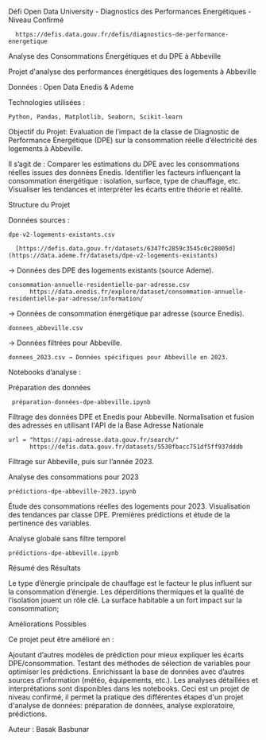 Défi Open Data University - Diagnostics des Performances Energétiques - Niveau Confirmé

      https://defis.data.gouv.fr/defis/diagnostics-de-performance-energetique
      
  Analyse des Consommations Énergétiques et du DPE à Abbeville

  Projet d'analyse des performances énergétiques des logements à Abbeville

Données : Open Data Enedis & Ademe

Technologies utilisées :                     

    Python, Pandas, Matplotlib, Seaborn, Scikit-learn


Objectif du Projet:
Evaluation de l’impact de la classe de Diagnostic de Performance Énergétique (DPE) sur la consommation réelle d’électricité des logements à Abbeville.

Il s’agit de :
Comparer les estimations du DPE avec les consommations réelles issues des données Enedis.
Identifier les facteurs influençant la consommation énergétique : isolation, surface, type de chauffage, etc.
Visualiser les tendances et interpréter les écarts entre théorie et réalité.

  Structure du Projet

Données sources :

    dpe-v2-logements-existants.csv 

      [https://defis.data.gouv.fr/datasets/6347fc2859c3545c0c28005d](https://data.ademe.fr/datasets/dpe-v2-logements-existants)
    
→ Données des DPE des logements existants (source Ademe).
  
    consommation-annuelle-residentielle-par-adresse.csv 
          https://data.enedis.fr/explore/dataset/consommation-annuelle-residentielle-par-adresse/information/
    
→ Données de consommation énergétique par adresse (source Enedis).

    donnees_abbeville.csv 
→ Données filtrées pour Abbeville.

    donnees_2023.csv → Données spécifiques pour Abbeville en 2023.

 Notebooks d’analyse :

Préparation des données 

     préparation-données-dpe-abbeville.ipynb  

Filtrage des données DPE et Enedis pour Abbeville.
Normalisation et fusion des adresses en utilisant l'API de la Base Adresse Nationale

    url = "https://api-adresse.data.gouv.fr/search/"
          https://defis.data.gouv.fr/datasets/5530fbacc751df5ff937dddb
    
Filtrage sur Abbeville, puis sur l’année 2023.

  Analyse des consommations pour 2023 
  
    prédictions-dpe-abbeville-2023.ipynb

Étude des consommations réelles des logements pour 2023.
Visualisation des tendances par classe DPE.
Premières prédictions et étude de la pertinence des variables.

  Analyse globale sans filtre temporel 

    prédictions-dpe-abbeville.ipynb

Résumé des Résultats

 Le type d’énergie principale de chauffage est le facteur le plus influent sur la consommation d’énergie.
 Les déperditions thermiques et la qualité de l’isolation jouent un rôle clé.
 La surface habitable a un fort impact sur la consommation;


Améliorations Possibles

Ce projet peut être amélioré en :

Ajoutant d’autres modèles de prédiction pour mieux expliquer les écarts DPE/consommation.
Testant des méthodes de sélection de variables pour optimiser les prédictions.
Enrichissant la base de données avec d’autres sources d’information (météo, équipements, etc.).
Les analyses détaillées et interprétations sont disponibles dans les notebooks.
Ceci est un projet de niveau confirmé, il permet la pratique des différentes étapes d'un projet d'analyse de données: préparation de données, analyse exploratoire, prédictions.


Auteur : Basak Basbunar






